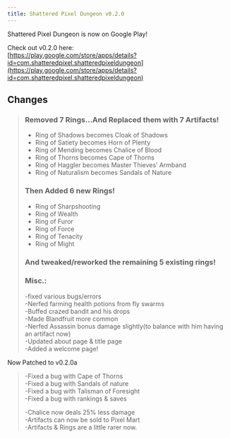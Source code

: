 ```yaml
---
title: Shattered Pixel Dungeon v0.2.0
---
```

Shattered Pixel Dungeon is now on Google Play!

Check out v0.2.0 here:  
[https://play.google.com/store/apps/details?id=com.shatteredpixel.shatteredpixeldungeon](https://play.google.com/store/apps/details?id=com.shatteredpixel.shatteredpixeldungeon)

## Changes

> ### Removed 7 Rings…And Replaced them with 7 Artifacts!  
> - Ring of Shadows becomes Cloak of Shadows  
> - Ring of Satiety becomes Horn of Plenty  
> - Ring of Mending becomes Chalice of Blood  
> - Ring of Thorns becomes Cape of Thorns  
> - Ring of Haggler becomes Master Thieves’ Armband  
> - Ring of Naturalism becomes Sandals of Nature  
>   
> ### Then Added 6 new Rings!  
> - Ring of Sharpshooting  
> - Ring of Wealth  
> - Ring of Furor  
> - Ring of Force  
> - Ring of Tenacity  
> - Ring of Might
> 
> ### And tweaked/reworked the remaining 5 existing rings!
> 
> ### Misc.:   
> -fixed various bugs/errors   
> -Nerfed farming health potions from fly swarms   
> -Buffed crazed bandit and his drops   
> -Made Blandfruit more common   
> -Nerfed Assassin bonus damage slightly(to balance with him having an artifact now)  
> -Updated about page & title page  
> -Added a welcome page!

Now Patched to v0.2.0a

> -Fixed a bug with Cape of Thorns  
> -Fixed a bug with Sandals of nature  
> -Fixed a bug with Talisman of Foresight  
> -Fixed a bug with rankings & saves
> 
> -Chalice now deals 25% less damage  
> -Artifacts can now be sold to Pixel Mart  
> -Artifacts & Rings are a little rarer now.

